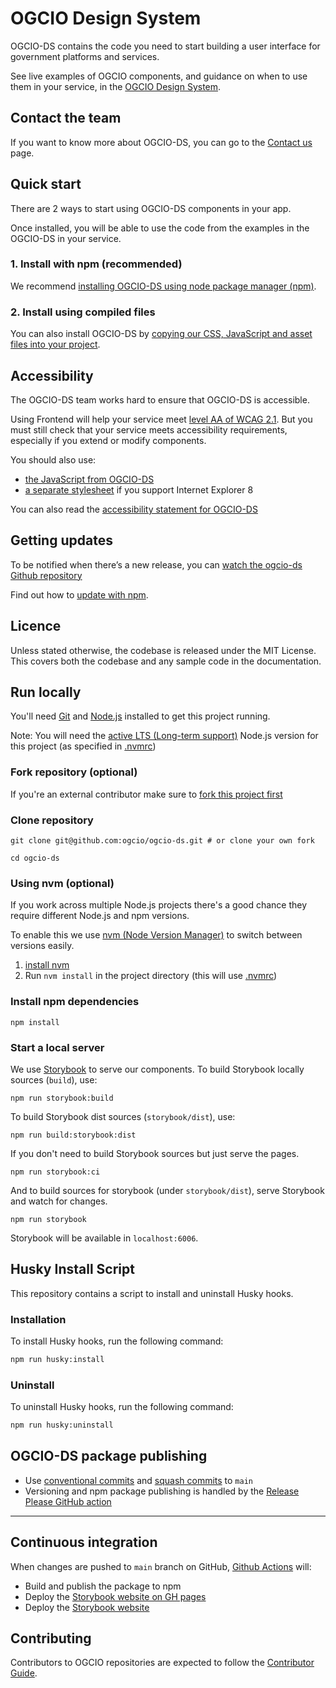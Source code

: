 # OGCIO Design System

OGCIO-DS contains the code you need to start building a user interface for government platforms and services.

See live examples of OGCIO components, and guidance on when to use them in your service, in the [OGCIO Design System](https://storybook.design-system.ogcio.gov.ie/).

## Contact the team

If you want to know more about OGCIO-DS, you can go to the [Contact us](https://www.design-system.ogcio.gov.ie/contact/) page.

## Quick start

There are 2 ways to start using OGCIO-DS components in your app.

Once installed, you will be able to use the code from the examples in the OGCIO-DS in your service.

### 1. Install with npm (recommended)

We recommend [installing OGCIO-DS using node package manager
(npm)](https://storybook.design-system.ogcio.gov.ie/?path=/docs/docs-install-with-npm--page).

### 2. Install using compiled files

You can also install OGCIO-DS by [copying our CSS, JavaScript and asset files into your project](https://storybook.design-system.ogcio.gov.ie/?path=/docs/docs-install-using-precompiled-files--page).

## Accessibility

The OGCIO-DS team works hard to ensure that OGCIO-DS is accessible.

Using Frontend will help your service meet [level AA of WCAG 2.1](https://www.w3.org/TR/WCAG21/). But you must still check that your service meets accessibility requirements, especially if you extend or modify components.

You should also use:

- [the JavaScript from OGCIO-DS](https://storybook.design-system.ogcio.gov.ie/?path=/story/docs-import-css-assets-and-javascript--page/#import-javascript)
- [a separate stylesheet](https://storybook.design-system.ogcio.gov.ie/?path=/story/docs-support-internet-explorer-8--page) if you support Internet Explorer 8

You can also read the [accessibility statement for OGCIO-DS](https://www.design-system.ogcio.gov.ie/accessibility/)

## Getting updates

To be notified when there’s a new release, you can [watch the ogcio-ds Github repository](https://docs.github.com/en/github/managing-subscriptions-and-notifications-on-github/setting-up-notifications/configuring-notifications#configuring-your-watch-settings-for-an-individual-repository)

Find out how to [update with npm](https://storybook.design-system.ogcio.gov.ie/?path=/story/docs-update-with-npm--page/).

## Licence

Unless stated otherwise, the codebase is released under the MIT License. This
covers both the codebase and any sample code in the documentation.

## Run locally

You'll need [Git](https://help.github.com/articles/set-up-git/) and [Node.js](https://nodejs.org/en/) installed to get this project running.

Note: You will need the [active LTS (Long-term support)](https://github.com/nodejs/Release#release-schedule) Node.js version for this project (as specified in [.nvmrc](./.nvmrc))

### Fork repository (optional)

If you're an external contributor make sure to [fork this project first](https://help.github.com/articles/fork-a-repo/)

### Clone repository

```
git clone git@github.com:ogcio/ogcio-ds.git # or clone your own fork

cd ogcio-ds
```

### Using nvm (optional)

If you work across multiple Node.js projects there's a good chance they require different Node.js and npm versions.

To enable this we use [nvm (Node Version Manager)](https://github.com/creationix/nvm) to switch between versions easily.

1. [install nvm](https://github.com/creationix/nvm#installation)
2. Run `nvm install` in the project directory (this will use [.nvmrc](./.nvmrc))

### Install npm dependencies

```
npm install
```

### Start a local server

We use [Storybook](https://storybook.js.org/) to serve our components. To build Storybook locally sources (`build`), use:

```
npm run storybook:build
```

To build Storybook dist sources (`storybook/dist`), use:

```
npm run build:storybook:dist
```

If you don't need to build Storybook sources but just serve the pages.

```
npm run storybook:ci
```

And to build sources for storybook (under `storybook/dist`), serve Storybook and watch for changes.

```
npm run storybook
```

Storybook will be available in `localhost:6006`.

## Husky Install Script

This repository contains a script to install and uninstall Husky hooks.

### Installation

To install Husky hooks, run the following command:

```bash
npm run husky:install
```

### Uninstall

To uninstall Husky hooks, run the following command:

```bash
npm run husky:uninstall
```

## OGCIO-DS package publishing

- Use [conventional commits](https://www.conventionalcommits.org/en/v1.0.0/) and [squash commits](https://github.com/googleapis/release-please?tab=readme-ov-file#linear-git-commit-history-use-squash-merge) to `main`
- Versioning and npm package publishing is handled by the [Release Please GitHub action](https://github.com/google-github-actions/release-please-action)

---

## Continuous integration

When changes are pushed to `main` branch on GitHub, [Github Actions][github-actions] will:

- Build and publish the package to npm
- Deploy the [Storybook website on GH pages](https://ogcio.github.io/ogcio-ds/)
- Deploy the [Storybook website](https://storybook.design-system.ogcio.gov.ie/)

[github-actions]: https://github.com/ogcio/ogcio-ds/tree/main/.github/workflows

## Contributing

Contributors to OGCIO repositories are expected to follow the [Contributor Guide](https://ogcio.github.io/ogcio-ds-website/help/how-to-contribute/).
